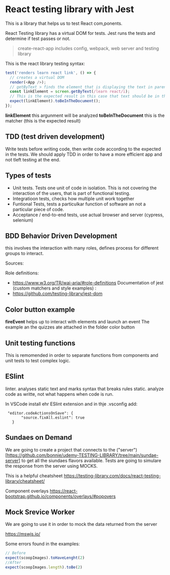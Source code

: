 # React testing library with Jest

This is a library that helps us to test React com,ponents. 

React Testing library has a virtual DOM for tests. 
Jest runs the tests and determine if test passes or not. 

> create-react-app includes config, webpack, web server and testing library

This is the react library testing syntax: 

```javascript
test('renders learn react link', () => {
  // creates a virtual DOM
  render(<App />);
  // getByText > finds the element that is displaying the text in parenthesis
  const linkElement = screen.getByText(/learn react/i);
  // This is the expected result in this case that text should be in the component
  expect(linkElement).toBeInTheDocument();
});
```

**linkElement** this argunment will be analyzed
**toBeInTheDocument** this is the matcher (this is the expected result)

## TDD  (test driven development)

Write tests before writing code, then write code according to the expected in the tests. 
We should apply TDD in order to have a more efficient app and not tleft testing at the end. 

## Types of tests 

- Unit tests. Tests one unit of code in isolation. This is not covering the interaction of the users, that is part of functional testing.
- Integratioon tests, checks how multiple unit work together
- Funtional Tests, tests a particulkar function of software an not a particular piece of code. 
- Acceptance / end-to-end tests, use actual browser and server (cypress, selenium)

## BDD Behavior Driven Development 

this involves the interaction with many roles, defines process for different groups to interact.

Sources:

Role definitions: 
- https://www.w3.org/TR/wai-aria/#role-definitions
Documentation of jest (custom matchers and style examples) :
- https://github.com/testing-library/jest-dom 


## Color button example
**fireEvent** helps up to interact with elements and launch an event
The example an the quizzes ate attached in the folder color button

## Unit testing functions

This is remomended in order to separate functions from components and unit tests to test complex logic. 

## ESlint
 linter. analyses static text and marks syntax that breaks rules
 static. analyze code as writte, not what happens when code is run. 

 In VSCode install ehr ESlint extension and in thje .vsconfig add:
 ```
  "editor.codeActionsOnSave": {
        "source.fixAll.eslint": true
    }
 ```

 ## Sundaes on Demand

We are going to create a project that connects to the ("server")[https://github.com/bonnie/udemy-TESTING-LIBRARY/tree/main/sundae-server] to get all the siundaes flavors available.  Tests are going to simulare the response from the server using MOCKS.

This is a helpful cheatsheet https://testing-library.com/docs/react-testing-library/cheatsheet/

Component overlays https://react-bootstrap.github.io/components/overlays/#popovers

## Mock Srevice Worker
We are going to use it in order to mock the data returned from the server

https://mswjs.io/

Some errors found in the examples: 

```JAVASCRIPT
// Before
expect(scoopImages).toHaveLenght(2)
//After
expect(scoopImages.length).toBe(2)
```